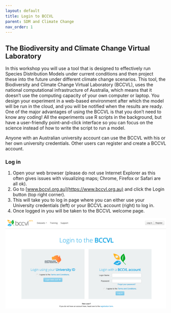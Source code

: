 ```yaml
---
layout: default
title: Login to BCCVL
parent: SDM and Climate Change
nav_order: 1
---
```


## The Biodiversity and Climate Change Virtual Laboratory
In this workshop you will use a tool that is designed to effectively run Species Distribution Models under current conditions and then project these into the future under different climate change scenarios. This tool, the Biodiversity and Climate Change Virtual Laboratory (BCCVL), uses the national computational infrastructure of Australia, which means that it doesn’t use the computing capacity of your own computer or laptop. You design your experiment in a web-based environment after which the model will be run in the cloud, and you will be notified when the results are ready. One of the major advantages of using the BCCVL is that you don’t need to know any coding! All the experiments use R scripts in the background, but have a user-friendly point-and-click interface so you can focus on the science instead of how to write the script to run a model.

Anyone with an Australian university account can use the BCCVL with his or her own university credentials. Other users can register and create a BCCVL account.

### Log in
1.	Open your web browser (please do not use Internet Explorer as this often gives issues with visualizing maps; Chrome, Firefox or Safari are all ok).
2.	Go to [www.bccvl.org.au](https://www.bccvl.org.au) and click the Login button (top right corner).
3.	This will take you to log in page where you can either use your University credentials (left) or your BCCVL account (right) to log in.
4.	Once logged in you will be taken to the BCCVL welcome page.

![](images/bccvl-login.png)
